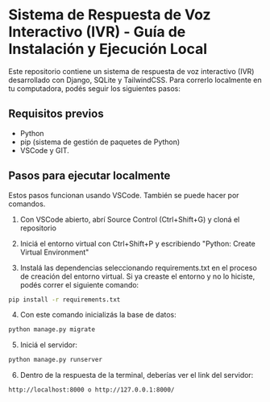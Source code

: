 # Sistema de Respuesta de Voz Interactivo (IVR) - Guía de Instalación y Ejecución Local

Este repositorio contiene un sistema de respuesta de voz interactivo (IVR) desarrollado con Django, SQLite y TailwindCSS. Para correrlo localmente en tu computadora, podés seguir los siguientes pasos:

## Requisitos previos
- Python
- pip (sistema de gestión de paquetes de Python)
- VSCode y GIT.

## Pasos para ejecutar localmente

Estos pasos funcionan usando VSCode. También se puede hacer por comandos. 

1. Con VSCode abierto, abrí Source Control (Ctrl+Shift+G) y cloná el repositorio

2. Iniciá el entorno virtual con Ctrl+Shift+P y escribiendo "Python: Create Virtual Environment"

3. Instalá las dependencias seleccionando requirements.txt en el proceso de creación del entorno virtual. Si ya creaste el entorno y no lo hiciste, podés correr el siguiente comando:
 
```bash
pip install -r requirements.txt
```

4. Con este comando inicializás la base de datos:

```bash
python manage.py migrate
```

5. Iniciá el servidor:

```bash
python manage.py runserver
```

6. Dentro de la respuesta de la terminal, deberías ver el link del servidor:
```bash
http://localhost:8000 o http://127.0.0.1:8000/
```